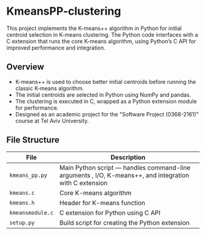 # KmeansPP-clustering
This project implements the K-means++ algorithm in Python for initial centroid selection in K-means clustering. The Python code interfaces with a C extension that runs the core K-means algorithm, using Python’s C API for improved performance and integration.

## Overview
- K-means++ is used to choose better initial centroids before running the classic K-means algorithm.
- The initial centroids are selected in Python using NumPy and pandas.
- The clustering is executed in C, wrapped as a Python extension module for performance.
- Designed as an academic project for the "Software Project (0368-2161)" course at Tel Aviv University.

## File Structure

| File              | Description |
|-------------------|-------------|
| `kmeans_pp.py`    | Main Python script — handles command-line arguments , I/O, K-means++, and integration with C extension |
| `kmeans.c`        | Core K-means algorithm |
| `kmeans.h`        | Header for K-means function |
| `kmeansmodule.c`  | C extension for Python using C API |
| `setup.py`        | Build script for creating the Python extension |
